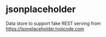 # jsonplaceholder
Data store to support fake REST serving from https://jsonplaceholder.typicode.com
